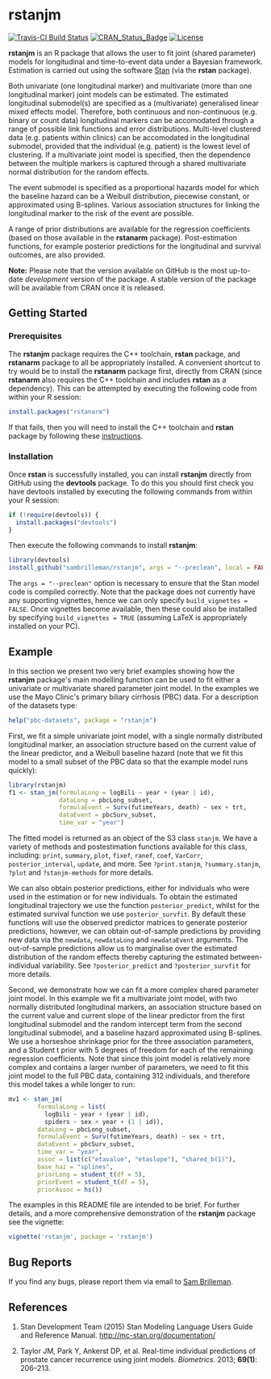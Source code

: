 
<!-- README.md is generated from README.Rmd. Please edit that file -->
rstanjm
=======

[![Travis-CI Build Status](https://travis-ci.org/sambrilleman/rstanjm.svg?branch=master)](https://travis-ci.org/sambrilleman/rstanjm) [![CRAN\_Status\_Badge](http://www.r-pkg.org/badges/version/rstanjm)](http://www.r-pkg.org/pkg/rstanjm) [![License](https://img.shields.io/badge/License-GPL%20%28%3E=%203%29-brightgreen.svg)](http://www.gnu.org/licenses/gpl-3.0.html)

**rstanjm** is an R package that allows the user to fit joint (shared parameter) models for longitudinal and time-to-event data under a Bayesian framework. Estimation is carried out using the software [Stan](http://mc-stan.org) (via the **rstan** package).

Both univariate (one longitudinal marker) and multivariate (more than one longitudinal marker) joint models can be estimated. The estimated longitudinal submodel(s) are specified as a (multivariate) generalised linear mixed effects model. Therefore, both continuous and non-continuous (e.g. binary or count data) longitudinal markers can be accomodated through a range of possible link functions and error distributions. Multi-level clustered data (e.g. patients within clinics) can be accomodated in the longitudinal submodel, provided that the individual (e.g. patient) is the lowest level of clustering. If a multivariate joint model is specified, then the dependence between the multiple markers is captured through a shared multivariate normal distribution for the random effects.

The event submodel is specified as a proportional hazards model for which the baseline hazard can be a Weibull distribution, piecewise constant, or approximated using B-splines. Various association structures for linking the longitudinal marker to the risk of the event are possible.

A range of prior distributions are available for the regression coefficients (based on those available in the **rstanarm** package). Post-estimation functions, for example posterior predictions for the longitudinal and survival outcomes, are also provided.

**Note:** Please note that the version available on GitHub is the most up-to-date *development* version of the package. A stable version of the package will be available from CRAN once it is released.

Getting Started
---------------

### Prerequisites

The **rstanjm** package requires the C++ toolchain, **rstan** package, and **rstanarm** package to all be appropriately installed. A convenient shortcut to try would be to install the **rstanarm** package first, directly from CRAN (since **rstanarm** also requires the C++ toolchain and includes **rstan** as a dependency). This can be attempted by executing the following code from within your R session:

``` r
install.packages("rstanarm")
```

If that fails, then you will need to install the C++ toolchain and **rstan** package by following these [instructions](https://github.com/stan-dev/rstan/wiki/RStan-Getting-Started).

### Installation

Once **rstan** is successfully installed, you can install **rstanjm** directly from GitHub using the **devtools** package. To do this you should first check you have devtools installed by executing the following commands from within your R session:

``` r
if (!require(devtools)) {
  install.packages("devtools")
}
```

Then execute the following commands to install **rstanjm**:

``` r
library(devtools)
install_github("sambrilleman/rstanjm", args = "--preclean", local = FALSE, build_vignettes = FALSE)
```

The `args = "--preclean"` option is necessary to ensure that the Stan model code is compiled correctly. Note that the package does not currently have any supporting vignettes, hence we can only specify `build_vignettes = FALSE`. Once vignettes become available, then these could also be installed by specifying `build_vignettes = TRUE` (assuming LaTeX is appropriately installed on your PC).

Example
-------

In this section we present two very brief examples showing how the **rstanjm** package's main modelling function can be used to fit either a univariate or multivariate shared parameter joint model. In the examples we use the Mayo Clinic's primary biliary cirrhosis (PBC) data. For a description of the datasets type:

``` r
help("pbc-datasets", package = "rstanjm")
```

First, we fit a simple univariate joint model, with a single normally distributed longitudinal marker, an association structure based on the current value of the linear predictor, and a Weibull baseline hazard (note that we fit this model to a small subset of the PBC data so that the example model runs quickly):

``` r
library(rstanjm)
f1 <- stan_jm(formulaLong = logBili ~ year + (year | id), 
              dataLong = pbcLong_subset,
              formulaEvent = Surv(futimeYears, death) ~ sex + trt, 
              dataEvent = pbcSurv_subset,
              time_var = "year")
```

The fitted model is returned as an object of the S3 class `stanjm`. We have a variety of methods and postestimation functions available for this class, including: `print`, `summary`, `plot`, `fixef`, `ranef`, `coef`, `VarCorr`, `posterior_interval`, `update`, and more. See `?print.stanjm`, `?summary.stanjm`, `?plot` and `?stanjm-methods` for more details.

We can also obtain posterior predictions, either for individuals who were used in the estimation or for new individuals. To obtain the estimated longitudinal trajectory we use the function `posterior_predict`, whilst for the estimated survival function we use `posterior_survfit`. By default these functions will use the observed predictor matrices to generate posterior predictions, however, we can obtain out-of-sample predictions by providing new data via the `newdata`, `newdataLong` and `newdataEvent` arguments. The out-of-sample predictions allow us to marginalise over the estimated distribution of the random effects thereby capturing the estimated between-individual variability. See `?posterior_predict` and `?posterior_survfit` for more details.

Second, we demonstrate how we can fit a more complex shared parameter joint model. In this example we fit a multivariate joint model, with two normally distributed longitudinal markers, an association structure based on the current value and current slope of the linear predictor from the first longitudinal submodel and the random intercept term from the second longitudinal submodel, and a baseline hazard approximated using B-splines. We use a horseshoe shrinkage prior for the three association parameters, and a Student t prior with 5 degrees of freedom for each of the remaining regression coefficients. Note that since this joint model is relatively more complex and contains a larger number of parameters, we need to fit this joint model to the full PBC data, containing 312 individuals, and therefore this model takes a while longer to run:

``` r
mv1 <- stan_jm(
        formulaLong = list(
          logBili ~ year + (year | id), 
          spiders ~ sex + year + (1 | id)),
        dataLong = pbcLong_subset,
        formulaEvent = Surv(futimeYears, death) ~ sex + trt, 
        dataEvent = pbcSurv_subset,
        time_var = "year",
        assoc = list(c("etavalue", "etaslope"), "shared_b(1)"),
        base_haz = "splines",
        priorLong = student_t(df = 5),
        priorEvent = student_t(df = 5),
        priorAssoc = hs())
```

The examples in this README file are intended to be brief. For further details, and a more comprehensive demonstration of the **rstanjm** package see the vignette:

``` r
vignette('rstanjm', package = 'rstanjm')
```

Bug Reports
-----------

If you find any bugs, please report them via email to [Sam Brilleman](mailto:sam.brilleman@monash.edu).

References
----------

1.  Stan Development Team (2015) Stan Modeling Language Users Guide and Reference Manual. <http://mc-stan.org/documentation/>

2.  Taylor JM, Park Y, Ankerst DP, et al. Real-time individual predictions of prostate cancer recurrence using joint models. *Biometrics*. 2013; **69(1)**: 206–213.
